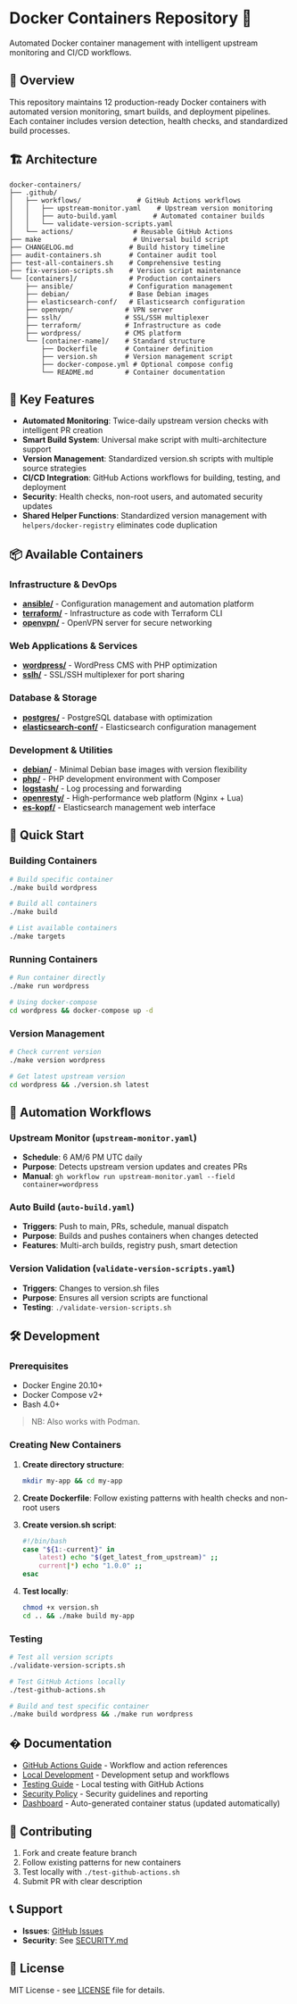 # Docker Containers Repository 🐳

Automated Docker container management with intelligent upstream monitoring and CI/CD workflows.

## 🌟 Overview

This repository maintains 12 production-ready Docker containers with automated version monitoring, smart builds, and deployment pipelines. Each container includes version detection, health checks, and standardized build processes.

## 🏗️ Architecture

```
docker-containers/
├── .github/
│   ├── workflows/              # GitHub Actions workflows
│   │   ├── upstream-monitor.yaml    # Upstream version monitoring
│   │   ├── auto-build.yaml         # Automated container builds
│   │   └── validate-version-scripts.yaml
│   └── actions/               # Reusable GitHub Actions
├── make                       # Universal build script
├── CHANGELOG.md              # Build history timeline
├── audit-containers.sh       # Container audit tool
├── test-all-containers.sh    # Comprehensive testing
├── fix-version-scripts.sh    # Version script maintenance
└── [containers]/             # Production containers
    ├── ansible/              # Configuration management
    ├── debian/               # Base Debian images
    ├── elasticsearch-conf/   # Elasticsearch configuration
    ├── openvpn/             # VPN server
    ├── sslh/                # SSL/SSH multiplexer
    ├── terraform/           # Infrastructure as code
    ├── wordpress/           # CMS platform
    └── [container-name]/    # Standard structure
        ├── Dockerfile       # Container definition
        ├── version.sh       # Version management script
        ├── docker-compose.yml # Optional compose config
        └── README.md        # Container documentation
```

## 🚀 Key Features

- **Automated Monitoring**: Twice-daily upstream version checks with intelligent PR creation
- **Smart Build System**: Universal make script with multi-architecture support
- **Version Management**: Standardized version.sh scripts with multiple source strategies
- **CI/CD Integration**: GitHub Actions workflows for building, testing, and deployment
- **Security**: Health checks, non-root users, and automated security updates
- **Shared Helper Functions**: Standardized version management with `helpers/docker-registry` eliminates code duplication

## 📦 Available Containers

### Infrastructure & DevOps
- **[ansible/](ansible/)** - Configuration management and automation platform
- **[terraform/](terraform/)** - Infrastructure as code with Terraform CLI
- **[openvpn/](openvpn/)** - OpenVPN server for secure networking

### Web Applications & Services  
- **[wordpress/](wordpress/)** - WordPress CMS with PHP optimization
- **[sslh/](sslh/)** - SSL/SSH multiplexer for port sharing

### Database & Storage
- **[postgres/](postgres/)** - PostgreSQL database with optimization
- **[elasticsearch-conf/](elasticsearch-conf/)** - Elasticsearch configuration management

### Development & Utilities
- **[debian/](debian/)** - Minimal Debian base images with version flexibility
- **[php/](php/)** - PHP development environment with Composer
- **[logstash/](logstash/)** - Log processing and forwarding
- **[openresty/](openresty/)** - High-performance web platform (Nginx + Lua)
- **[es-kopf/](es-kopf/)** - Elasticsearch management web interface

## 🚀 Quick Start

### Building Containers

```bash
# Build specific container
./make build wordpress

# Build all containers
./make build

# List available containers
./make targets
```

### Running Containers

```bash
# Run container directly
./make run wordpress

# Using docker-compose
cd wordpress && docker-compose up -d
```

### Version Management

```bash
# Check current version
./make version wordpress

# Get latest upstream version
cd wordpress && ./version.sh latest
```

## 🔧 Automation Workflows

### Upstream Monitor (`upstream-monitor.yaml`)
- **Schedule**: 6 AM/6 PM UTC daily
- **Purpose**: Detects upstream version updates and creates PRs
- **Manual**: `gh workflow run upstream-monitor.yaml --field container=wordpress`

### Auto Build (`auto-build.yaml`)  
- **Triggers**: Push to main, PRs, schedule, manual dispatch
- **Purpose**: Builds and pushes containers when changes detected
- **Features**: Multi-arch builds, registry push, smart detection

### Version Validation (`validate-version-scripts.yaml`)
- **Triggers**: Changes to version.sh files
- **Purpose**: Ensures all version scripts are functional
- **Testing**: `./validate-version-scripts.sh`

## 🛠️ Development

### Prerequisites
- Docker Engine 20.10+
- Docker Compose v2+
- Bash 4.0+

> NB: Also works with Podman.

### Creating New Containers

1. **Create directory structure**:
   ```bash
   mkdir my-app && cd my-app
   ```

2. **Create Dockerfile**: Follow existing patterns with health checks and non-root users

3. **Create version.sh script**:
   ```bash
   #!/bin/bash
   case "${1:-current}" in
       latest) echo "$(get_latest_from_upstream)" ;;
       current|*) echo "1.0.0" ;;
   esac
   ```

4. **Test locally**:
   ```bash
   chmod +x version.sh
   cd .. && ./make build my-app
   ```

### Testing

```bash
# Test all version scripts
./validate-version-scripts.sh

# Test GitHub Actions locally
./test-github-actions.sh

# Build and test specific container
./make build wordpress && ./make run wordpress
```

## � Documentation

- [GitHub Actions Guide](docs/GITHUB_ACTIONS.md) - Workflow and action references
- [Local Development](docs/LOCAL_DEVELOPMENT.md) - Development setup and workflows  
- [Testing Guide](docs/TESTING_GUIDE.md) - Local testing with GitHub Actions
- [Security Policy](SECURITY.md) - Security guidelines and reporting
- [Dashboard](DASHBOARD.md) - Auto-generated container status (updated automatically)

## 🤝 Contributing

1. Fork and create feature branch
2. Follow existing patterns for new containers
3. Test locally with `./test-github-actions.sh`
4. Submit PR with clear description

## 📞 Support

- **Issues**: [GitHub Issues](https://github.com/oorabona/docker-containers/issues)
- **Security**: See [SECURITY.md](SECURITY.md)

## 📜 License

MIT License - see [LICENSE](LICENSE) file for details.
